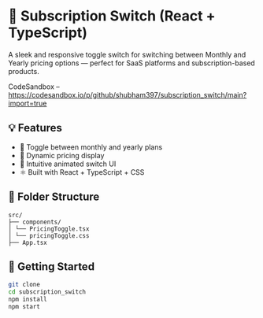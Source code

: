 # 🧊 Subscription Switch (React + TypeScript)

A sleek and responsive toggle switch for switching between Monthly and Yearly pricing options — perfect for SaaS platforms and subscription-based products.

CodeSandbox – https://codesandbox.io/p/github/shubham397/subscription_switch/main?import=true

## 💡 Features

- 🔁 Toggle between monthly and yearly plans
- 💸 Dynamic pricing display
- 🎯 Intuitive animated switch UI
- ⚛️ Built with React + TypeScript + CSS

## 📁 Folder Structure

```
src/
├── components/
│ └── PricingToggle.tsx
│ └── pricingToggle.css
├── App.tsx

```

## 🚀 Getting Started

```bash
git clone
cd subscription_switch
npm install
npm start
```
